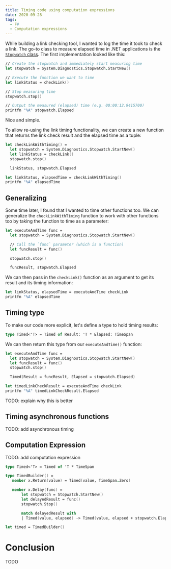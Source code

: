 ```yaml
---
title: Timing code using computation expressions
date: 2020-09-28
tags:
  - F#
  - Computation expressions
---
```


While building a link checking tool, I wanted to log the time it took to check a link. The go-to class to measure elapsed time in .NET applications is the [`Stopwatch` class](https://docs.microsoft.com/en-us/dotnet/api/system.diagnostics.stopwatch?view=netcore-3.1). The first implementation looked like this:

```fsharp
// Create the stopwatch and immediately start measuring time
let stopwatch = System.Diagnostics.Stopwatch.StartNew()

// Execute the function we want to time
let linkStatus = checkLink()

// Stop measuring time
stopwatch.stop()

// Output the measured (elapsed) time (e.g. 00:00:12.9415700)
printfn "%A" stopwatch.Elapsed
```

Nice and simple.

To allow re-using the link timing functionality, we can create a new function that returns the link check result and the elapsed time as a tuple:

```fsharp
let checkLinkWithTiming() =
  let stopwatch = System.Diagnostics.Stopwatch.StartNew()
  let linkStatus = checkLink()
  stopwatch.stop()

  linkStatus, stopwatch.Elapsed

let linkStatus, elapsedTime = checkLinkWithTiming()
printfn "%A" elapsedTime
```

## Generalizing

Some time later, I found that I wanted to time other functions too. We can generalize the `checkLinkWithTiming` function to work with other functions too by taking the function to time as a parameter:

```fsharp
let executeAndTime func =
  let stopwatch = System.Diagnostics.Stopwatch.StartNew()

  // Call the `func` parameter (which is a function)
  let funcResult = func()

  stopwatch.stop()

  funcResult, stopwatch.Elapsed
```

We can then pass in the `checkLink()` function as an argument to get its result and its timing information:

```fsharp
let linkStatus, elapsedTime = executeAndTime checkLink
printfn "%A" elapsedTime
```

## Timing type

To make our code more explicit, let's define a type to hold timing results:

```fsharp
type Timed<'T> = Timed of Result: 'T * Elapsed: TimeSpan
```

We can then return this type from our `executeAndTime()` function:

```fsharp
let executeAndTime func =
  let stopwatch = System.Diagnostics.Stopwatch.StartNew()
  let funcResult = func()
  stopwatch.stop()

  Timed(Result = funcResult, Elapsed = stopwatch.Elapsed)

let timedLinkCheckResult = executeAndTime checkLink
printfn "%A" timedLinkCheckResult.Elapsed
```

TODO: explain why this is better

## Timing asynchronous functions

TODO: add asynchronous timing

## Computation Expression

TODO: add computation expression

```fsharp
type Timed<'T> = Timed of 'T * TimeSpan

type TimedBuilder() =
   member x.Return(value) = Timed(value, TimeSpan.Zero)

   member x.Delay(func) =
       let stopwatch = Stopwatch.StartNew()
       let delayedResult = func()
       stopwatch.Stop()

       match delayedResult with
       | Timed(value, elapsed) -> Timed(value, elapsed + stopwatch.Elapsed)

let timed = TimedBuilder()
```

# Conclusion

TODO
